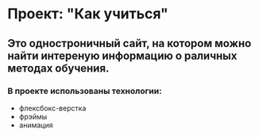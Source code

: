 # Проект: **"Как учиться"**
## Это одностроничный сайт, на котором можно найти интереную информацию о раличных методах обучения.
### В проекте использованы технологии:
* флексбокс-верстка
* фрэймы
* анимация
